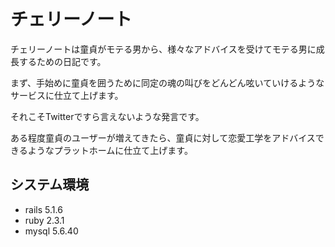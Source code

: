 # チェリーノート

チェリーノートは童貞がモテる男から、様々なアドバイスを受けてモテる男に成長するための日記です。

まず、手始めに童貞を囲うために同定の魂の叫びをどんどん呟いていけるようなサービスに仕立て上げます。

それこそTwitterですら言えないような発言です。

ある程度童貞のユーザーが増えてきたら、童貞に対して恋愛工学をアドバイスできるようなプラットホームに仕立て上げます。

## システム環境

* rails 5.1.6
* ruby 2.3.1
* mysql 5.6.40

